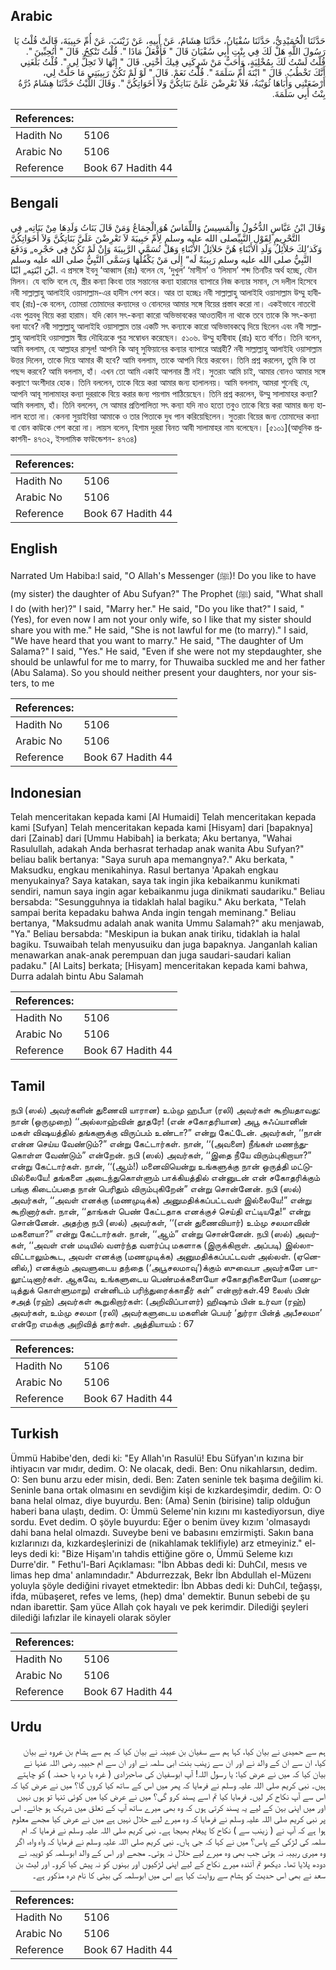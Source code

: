 ## Arabic


<div dir="rtl" lang="ar" style={{fontSize:'larger',backgroundColor:'#f8f9fa',padding:20}}>
حَدَّثَنَا الْحُمَيْدِيُّ، حَدَّثَنَا سُفْيَانُ، حَدَّثَنَا هِشَامٌ، عَنْ أَبِيهِ، عَنْ زَيْنَبَ، عَنْ أُمِّ حَبِيبَةَ، قَالَتْ قُلْتُ يَا رَسُولَ اللَّهِ هَلْ لَكَ فِي بِنْتِ أَبِي سُفْيَانَ قَالَ ‏"‏ فَأَفْعَلُ مَاذَا ‏"‏‏.‏ قُلْتُ تَنْكِحُ‏.‏ قَالَ ‏"‏ أَتُحِبِّينَ ‏"‏‏.‏ قُلْتُ لَسْتُ لَكَ بِمُخْلِيَةٍ، وَأَحَبُّ مَنْ شَرِكَنِي فِيكَ أُخْتِي‏.‏ قَالَ ‏"‏ إِنَّهَا لاَ تَحِلُّ لِي ‏"‏‏.‏ قُلْتُ بَلَغَنِي أَنَّكَ تَخْطُبُ‏.‏ قَالَ ‏"‏ ابْنَةَ أُمِّ سَلَمَةَ ‏"‏‏.‏ قُلْتُ نَعَمْ‏.‏ قَالَ ‏"‏ لَوْ لَمْ تَكُنْ رَبِيبَتِي مَا حَلَّتْ لِي، أَرْضَعَتْنِي وَأَبَاهَا ثُوَيْبَةُ، فَلاَ تَعْرِضْنَ عَلَىَّ بَنَاتِكُنَّ وَلاَ أَخَوَاتِكُنَّ ‏"‏‏.‏ وَقَالَ اللَّيْثُ حَدَّثَنَا هِشَامٌ دُرَّةُ بِنْتُ أَبِي سَلَمَةَ‏.‏
</div>
<div style={{backgroundColor:'#f8f9fa',padding:20, marginBottom: 10}}><table> <thead> <tr> <th>References:</th> <th></th> </tr> </thead> <tbody><tr><td>Hadith No</td><td>5106</td></tr><tr><td>Arabic No</td><td>5106</td></tr><tr><td>Reference</td><td>Book 67 Hadith 44</td></tr></tbody></table></div>

## Bengali


<div dir="ltr" lang="bn" style={{fontSize:'larger',backgroundColor:'#f8f9fa',padding:20}}>
وَقَالَ ابْنُ عَبَّاسٍ الدُّخُولُ وَالْمَسِيسُ وَاللِّمَاسُ هُوَ الْجِمَاعُ وَمَنْ قَالَ بَنَاتُ وَلَدِهَا مِنْ بَنَاتِه„ فِي التَّحْرِيمِ لِقَوْلِ النَّبِيِّصلى الله عليه وسلم لِأُمِّ حَبِيبَةَ لاَ تَعْرِضْنَ عَلَيَّ بَنَاتِكُنَّ وَلاَ أَخَوَاتِكُنَّ وَكَذ‘لِكَ حَلاَئِلُ وَلَدِ الأَبْنَاءِ هُنَّ حَلاَئِلُ الأَبْنَاءِ وَهَلْ تُسَمَّى الرَّبِيبَةَ وَإِنْ لَمْ تَكُنْ فِي حَجْرِه„ وَدَفَعَ النَّبِيُّ صلى الله عليه وسلم رَبِيبَةً لَه“ إِلٰى مَنْ يَكْفُلُهَا وَسَمَّى النَّبِيُّ صلى الله عليه وسلم ابْنَ ابْنَتِه„ ابْنًا. এ প্রসঙ্গে ইবনু ‘আব্বাস (রাঃ) বলেন যে, ‘দুখুল’ ‘মাসীস’ ও ‘লিমাস’ শব্দ তিনটির অর্থ হচ্ছে, যৌন মিলন। যে ব্যক্তি বলে যে, স্ত্রীর কন্যা কিংবা তার সন্তানের কন্যা হারামের ব্যাপারে নিজ কন্যার সমান, সে দলীল হিসেবে নবী সাল্লাল্লাহু আলাইহি ওয়াসাল্লাম-এর হাদীস পেশ করে। আর তা হচ্ছেঃ নবী সাল্লাল্লাহু আলাইহি ওয়াসাল্লাম উম্মু হাবীবাহ (রাঃ)-কে বলেন, তোমরা তোমাদের কন্যাদের ও বোনদের আমার সঙ্গে বিয়ের প্রস্তাব করো না। একইভাবে নাতবৌ এবং পুত্রবধু বিয়ে করা হারাম। যদি কোন সৎ-কন্যা কারো অভিভাবকের আওতাধীন না থাকে তবে তাকে কি সৎ-কন্যা বলা যাবে? নবী সাল্লাল্লাহু আলাইহি ওয়াসাল্লাম তার একটি সৎ কন্যাকে কারো অভিভাবকত্বে দিয়ে ছিলেন এবং নবী সাল্লাল্লাহু আলাইহি ওয়াসাল্লাম স্বীয় দৌহিত্রকে পুত্র সম্বোধন করেছেন। ৫১০৬. উম্মু হাবীবাহ (রাঃ) হতে বর্ণিত। তিনি বলেন, আমি বললাম, হে আল্লাহর রাসূল! আপনি কি আবূ সুফিয়ানের কন্যার ব্যাপারে আগ্রহী? নবী সাল্লাল্লাহু আলাইহি ওয়াসাল্লাম উত্তর দিলেন, তাকে দিয়ে আমার কী হবে? আমি বললাম, তাকে আপনি বিয়ে করবেন। তিনি প্রশ্ন করলেন, তুমি কি তা পছন্দ করবে? আমি বললাম, হাঁ। এখন তো আমি একাই আপনার স্ত্রী নই। সুতরাং আমি চাই, আমার বোনও আমার সঙ্গে কল্যাণে অংশীদার হোক। তিনি বললেন, তাকে বিয়ে করা আমার জন্য হালালনয়। আমি বললাম, আমরা শুনেছি যে, আপনি আবূ সালামাহর কন্যা দুররাকে বিয়ে করার জন্য পয়গাম পাঠিয়েছেন। তিনি প্রশ্ন করলেন, উম্মু সালামাহর কন্যা? আমি বললাম, হাঁ। তিনি বললেন, সে আমার প্রতিপালিতা সৎ কন্যা যদি নাও হতো তবুও তাকে বিয়ে করা আমার জন্য হালাল হতো না। কেননা সুয়াইবিয়া আমাকে ও তার পিতাকে দুধ পান করিয়েছিলেন। সুতরাং বিয়ের জন্য তোমাদের কন্যা বা বোন কাউকে পেশ করো না। লায়স বলেন, হিশাম দুররা বিনত আবী সালামাহর নাম বলেছেন। [৫১০১](আধুনিক প্রকাশনী- ৪৭৩২, ইসলামিক ফাউন্ডেশন- ৪৭৩৪)
</div>
<div style={{backgroundColor:'#f8f9fa',padding:20, marginBottom: 10}}><table> <thead> <tr> <th>References:</th> <th></th> </tr> </thead> <tbody><tr><td>Hadith No</td><td>5106</td></tr><tr><td>Arabic No</td><td>5106</td></tr><tr><td>Reference</td><td>Book 67 Hadith 44</td></tr></tbody></table></div>

## English


<div dir="ltr" lang="en" style={{fontSize:'larger',backgroundColor:'#f8f9fa',padding:20}}>
Narrated Um Habiba:I said, "O Allah's Messenger (ﷺ)! Do you like to have (my sister) the daughter of Abu Sufyan?" The Prophet (ﷺ) said, "What shall I do (with her)?" I said, "Marry her." He said, "Do you like that?" I said, "(Yes), for even now I am not your only wife, so I like that my sister should share you with me." He said, "She is not lawful for me (to marry)." I said, "We have heard that you want to marry." He said, "The daughter of Um Salama?" I said, "Yes." He said, "Even if she were not my stepdaughter, she should be unlawful for me to marry, for Thuwaiba suckled me and her father (Abu Salama). So you should neither present your daughters, nor your sisters, to me
</div>
<div style={{backgroundColor:'#f8f9fa',padding:20, marginBottom: 10}}><table> <thead> <tr> <th>References:</th> <th></th> </tr> </thead> <tbody><tr><td>Hadith No</td><td>5106</td></tr><tr><td>Arabic No</td><td>5106</td></tr><tr><td>Reference</td><td>Book 67 Hadith 44</td></tr></tbody></table></div>

## Indonesian


<div dir="ltr" lang="id" style={{fontSize:'larger',backgroundColor:'#f8f9fa',padding:20}}>
Telah menceritakan kepada kami [Al Humaidi] Telah menceritakan kepada kami [Sufyan] Telah menceritakan kepada kami [Hisyam] dari [bapaknya] dari [Zainab] dari [Ummu Habibah] ia berkata; Aku bertanya, "Wahai Rasulullah, adakah Anda berhasrat terhadap anak wanita Abu Sufyan?" beliau balik bertanya: "Saya suruh apa memangnya?." Aku berkata, " Maksudku, engkau menikahinya. Rasul bertanya 'Apakah engkau menyukainya? Saya katakan, saya tak ingin jika kebaikanmu kunikmati sendiri, namun saya ingin agar kebaikanmu juga dinikmati saudariku." Beliau bersabda: "Sesungguhnya ia tidaklah halal bagiku." Aku berkata, "Telah sampai berita kepadaku bahwa Anda ingin tengah meminang." Beliau bertanya, "Maksudmu adalah anak wanita Ummu Salamah?" aku menjawab, "Ya." Beliau bersabda: "Meskipun ia bukan anak tiriku, tidaklah ia halal bagiku. Tsuwaibah telah menyusuiku dan juga bapaknya. Janganlah kalian menawarkan anak-anak perempuan dan juga saudari-saudari kalian padaku." [Al Laits] berkata; [Hisyam] menceritakan kepada kami bahwa, Durra adalah bintu Abu Salamah
</div>
<div style={{backgroundColor:'#f8f9fa',padding:20, marginBottom: 10}}><table> <thead> <tr> <th>References:</th> <th></th> </tr> </thead> <tbody><tr><td>Hadith No</td><td>5106</td></tr><tr><td>Arabic No</td><td>5106</td></tr><tr><td>Reference</td><td>Book 67 Hadith 44</td></tr></tbody></table></div>

## Tamil


<div dir="ltr" lang="ta" style={{fontSize:'larger',backgroundColor:'#f8f9fa',padding:20}}>
நபி (ஸல்) அவர்களின் துணைவி யாரான) உம்மு ஹபீபா (ரலி) அவர்கள் கூறியதாவது: நான் (ஒருமுறை) ‘‘அல்லாஹ்வின் தூதரே! (என் சகோதரியான) அபூ சுஃப்யானின் மகள் விஷயத்தில் தங்களுக்கு விருப்பம் உண்டா?” என்று கேட்டேன். அவர்கள், ‘‘நான் என்ன செய்ய வேண்டும்?” என்று கேட்டார்கள். நான், ‘‘(அவளை) நீங்கள் மணந்துகொள்ள வேண்டும்” என்றேன். நபி (ஸல்) அவர்கள், ‘‘இதை நீயே விரும்புகிறாயா?” என்று கேட்டார்கள். நான், ‘‘(ஆம்!) மனைவியென்று உங்களுக்கு நான் ஒருத்தி மட்டுமில்லையே! தங்களை அடைந்துகொள்ளும் பாக்கியத்தில் என்னுடன் என் சகோதரிக்கும் பங்கு கிடைப்பதை நான் பெரிதும் விரும்புகிறேன்” என்று சொன்னேன். நபி (ஸல்) அவர்கள், ‘‘அவள் எனக்கு (மணமுடிக்க) அனுமதிக்கப்பட்டவள் இல்லையே!” என்று கூறினார்கள். நான், ‘‘தாங்கள் பெண் கேட்டதாக எனக்குச் செய்தி எட்டியதே!” என்று சொன்னேன். அதற்கு நபி (ஸல்) அவர்கள், ‘‘(என் துணைவியார்) உம்மு சலமாவின் மகளையா?” என்று கேட்டார்கள். நான், ‘‘ஆம்” என்று சொன்னேன். நபி (ஸல்) அவர்கள், ‘‘அவள் என் மடியில் வளர்ந்த வளர்ப்பு மகளாக (இருக்கிறாள். அப்படி) இல்லாவிட்டாலும்கூட, அவள் எனக்கு (மணமுடிக்க) அனுமதிக்கப்பட்டவள் அல்லள். (ஏனெனில்,) எனக்கும் அவளுடைய தந்தை (‘அபூசலமாவு’)க்கும் ஸுவைபா அவர்களே பாலூட்டினார்கள். ஆகவே, உங்களுடைய பெண்மக்களையோ சகோதரிகளையோ (மணமுடித்துக் கொள்ளுமாறு) என்னிடம் பரிந்துரைக்காதீர் கள்” என்றார்கள்.49 லைஸ் பின் சஅத் (ரஹ்) அவர்கள் கூறுகிறார்கள்: (அறிவிப்பாளர்) ஹிஷாம் பின் உர்வா (ரஹ்) அவர்கள், உம்மு சலமா (ரலி) அவர்களுடைய மகளின் பெயர் ‘துர்ரா பின்த் அபீசலமா’ என்றே எமக்கு அறிவித் தார்கள். அத்தியாயம் : 67
</div>
<div style={{backgroundColor:'#f8f9fa',padding:20, marginBottom: 10}}><table> <thead> <tr> <th>References:</th> <th></th> </tr> </thead> <tbody><tr><td>Hadith No</td><td>5106</td></tr><tr><td>Arabic No</td><td>5106</td></tr><tr><td>Reference</td><td>Book 67 Hadith 44</td></tr></tbody></table></div>

## Turkish


<div dir="ltr" lang="tr" style={{fontSize:'larger',backgroundColor:'#f8f9fa',padding:20}}>
Ümmü Habibe'den, dedi ki: "Ey Allah'ın Rasulü! Ebu Süfyan'ın kızına bir ihtiyacın var mıdır, dedim. O: Ne olacak, dedi. Ben: Onu nikahlarsın, dedim. O: Sen bunu arzu eder misin, dedi. Ben: Zaten seninle tek başıma değilim ki. Seninle bana ortak olmasını en sevdiğim kişi de kızkardeşimdir, dedim. O: O bana helal olmaz, diye buyurdu. Ben: (Ama) Senin (birisine) talip olduğun haberi bana ulaştı, dedim. O: Ümmü Seleme'nin kızını mı kastediyorsun, diye sordu. Evet dedim. O şöyle buyurdu: Eğer o benim üvey kızım 'olmasaydı dahi bana helal olmazdı. Suveybe beni ve babasını emzirmişti. Sakın bana kızlarınızı da, kızkardeşlerinizi de (nikahlamak teklifiyle) arz etmeyiniz." el-leys dedi ki: "Bize Hişam'ın tahdis ettiğine göre o, Ümmü Seleme kızı Durre'dir. " Fethu'l-Bari Açıklaması: "İbn Abbas dedi ki: DuhCıI, mesıs ve limas hep dma' anlamındadır." Abdurrezzak, Bekr İbn Abdullah el-Müzenı yoluyla şöyle dediğini rivayet etmektedir: İbn Abbas dedi ki: DuhCıI, teğaşşı, ifda, mübaşeret, refes ve lems, (hep) dma' demektir. Bunun sebebi de şu ndan ibarettir. Şam yüce Allah çok hayalı ve pek kerimdir. Dilediği şeyleri dilediği lafızlar ile kinayeli olarak söyler
</div>
<div style={{backgroundColor:'#f8f9fa',padding:20, marginBottom: 10}}><table> <thead> <tr> <th>References:</th> <th></th> </tr> </thead> <tbody><tr><td>Hadith No</td><td>5106</td></tr><tr><td>Arabic No</td><td>5106</td></tr><tr><td>Reference</td><td>Book 67 Hadith 44</td></tr></tbody></table></div>

## Urdu


<div dir="rtl" lang="ur" style={{fontSize:'larger',backgroundColor:'#f8f9fa',padding:20}}>
ہم سے حمیدی نے بیان کیا، کہا ہم سے سفیان بن عیینہ نے بیان کیا کہ ہم سے ہشام بن عروہ نے بیان کیا، ان سے ان کے والد نے اور ان سے زینب بنت ابی سلمہ نے اور ان سے ام حبیبہ رضی اللہ عنہا نے بیان کیا کہ میں نے عرض کیا: یا رسول اللہ! آپ ابوسفیان کی صاحبزادی ( غرہ یا درہ یا حمنہ ) کو چاہتے ہیں۔ نبی کریم صلی اللہ علیہ وسلم نے فرمایا کہ پھر میں اس کے ساتھ کیا کروں گا؟ میں نے عرض کیا کہ اس سے آپ نکاح کر لیں۔ فرمایا کیا تم اسے پسند کرو گی؟ میں نے عرض کیا میں کوئی تنہا تو ہوں نہیں اور میں اپنی بہن کے لیے یہ پسند کرتی ہوں کہ وہ بھی میرے ساتھ آپ کے تعلق میں شریک ہو جائے۔ اس پر نبی کریم صلی اللہ علیہ وسلم نے فرمایا کہ وہ میرے لیے حلال نہیں ہے میں نے عرض کیا مجھے معلوم ہوا ہے کہ آپ نے ( زینب سے ) نکاح کا پیغام بھیجا ہے۔ نبی کریم صلی اللہ علیہ وسلم نے فرمایا کہ ام سلمہ کی لڑکی کے پاس؟ میں نے کہا کہ جی ہاں۔ نبی کریم صلی اللہ علیہ وسلم نے فرمایا کہ واہ واہ، اگر وہ میری ربیبہ نہ ہوتی جب بھی وہ میرے لیے حلال نہ ہوتی۔ مجھے اور اس کے والد ابوسلمہ کو ثویبہ نے دودھ پلایا تھا۔ دیکھو تم آئندہ میرے نکاح کے لیے اپنی لڑکیوں اور بہنوں کو نہ پیش کیا کرو۔ اور لیث بن سعد نے بھی اس حدیث کو ہشام سے روایت کیا ہے اس میں ابوسلمہ کی بیٹی کا نام درہ مذکور ہے۔
</div>
<div style={{backgroundColor:'#f8f9fa',padding:20, marginBottom: 10}}><table> <thead> <tr> <th>References:</th> <th></th> </tr> </thead> <tbody><tr><td>Hadith No</td><td>5106</td></tr><tr><td>Arabic No</td><td>5106</td></tr><tr><td>Reference</td><td>Book 67 Hadith 44</td></tr></tbody></table></div>